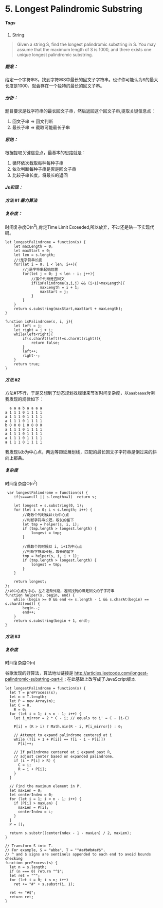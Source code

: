 # 5. Longest Palindromic Substring 
##### Tags
1. String

>Given a string S, find the longest palindromic substring in S. You may assume that the maximum length of S is 1000, and there exists one unique longest palindromic substring.

##### 题意：
给定一个字符串S，找到字符串S中最长的回文子字符串。也许你可能认为S的最大长度是1000，就会存在一个独特的最长的回文子串。

##### 分析：
题目要求是找字符串的最长回文子串，然后返回这个回文子串,提取关键信息点：
1. 回文子串 => 回文判断
2. 最长子串 => 截取可能最长子串

##### 思路：
根据提取关键信息点，最基本的思路就是：
1. 循环依次截取每种每种子串
2. 依次判断每种子串是否是回文子串
3. 比较子串长度，将最长的返回

##### Js实现：

##### 方法 #1 暴力算法
##### 复杂度：
时间复杂度O(n<sup>3</sup>),肯定Time Limit Exceeded,所以放弃，不过还是贴一下实现代码。
```
let longestPalindrome = function(s) {
    let maxLength = 0;
    let maxStart = 0;
    let len = s.length;
    //i是字符串长度
    for(let i = 0; i < len; i++){
        //j是字符串起始位置
        for(let j = 0; j < len - i; j++){
            //挨个判断是否回文
            if(isPalindrome(s,i,j) && (i+1)>maxLength){
                maxLength = i + 1;
                maxStart = j;
            }
        }
    }
    return s.substring(maxStart,maxStart + maxLength);
}

function isPalindrome(s, i, j){
    let left = j;
    let right = j + i;
    while(left<right){
        if(s.charAt(left)!=s.charAt(right)){
            return false;
        }
        left++;
        right--;
    }
    return true;
}

```

##### 方法 #2
方法#1不行，于是又想到了动态规划找规律来节省时间复杂度，以`aaabaaaa`为例我发现的规律如下：
```
  a a a b a a a a
a 1 1 1 0 1 1 1 1
a 1 1 1 0 1 1 1 1
a 1 1 1 0 1 1 1 1
b 0 0 0 1 0 0 0 0
a 1 1 1 0 1 1 1 1
a 1 1 1 0 1 1 1 1
a 1 1 1 0 1 1 1 1
a 1 1 1 0 1 1 1 1
```

我发现以b为中心点，两边等距延展划线，匹配的最长回文子字符串是倒过来的斜向上那条。

##### 复杂度
时间复杂度O(n<sup>2</sup>)
```
 var longestPalindrome = function(s) {
    if(s===null || s.length<=1)  return s;
    
    let longest = s.substring(0, 1);
	for (let i = 0; i < s.length; i++) {
		//奇数个的时候以i为中心点
        //判断字符串长短，取长的留下
		let tmp = helper(s, i, i);
		if (tmp.length > longest.length) {
			longest = tmp;
		}
 
		//偶数个的时候以 i, i+1为中心点
        //判断字符串长短，取长的留下
		tmp = helper(s, i, i + 1);
		if (tmp.length > longest.length) {
			longest = tmp;
		}
	}
 
	return longest;
};
//以中心点为中心，左右逐渐外延，返回找到的满足回文的子字符串
function helper(s, begin, end) {
	while (begin >= 0 && end <= s.length - 1 && s.charAt(begin) == s.charAt(end)) {
		begin--;
		end++;
	}
	return s.substring(begin + 1, end);
}
```

##### 方法 #3
##### 复杂度
时间复杂度O(n)

谷歌发现的好算法，算法地址链接是 <a href="http://articles.leetcode.com/longest-palindromic-substring-part-ii">http://articles.leetcode.com/longest-palindromic-substring-part-ii</a> ; 在此基础上改写成了JavaScript版本.

```
let longestPalindrome = function(s) {
  let T = preProcess(s);
  let n = T.length;
  let P = new Array(n);
  let C = 0,
    R = 0;
  for (let i = 1; i < n - 1; i++) {
    let i_mirror = 2 * C - i; // equals to i' = C - (i-C)

    P[i] = (R > i) ? Math.min(R - i, P[i_mirror]) : 0;

    // Attempt to expand palindrome centered at i
    while (T[i + 1 + P[i]] == T[i - 1 - P[i]])
      P[i]++;

    // If palindrome centered at i expand past R,
    // adjust center based on expanded palindrome.
    if (i + P[i] > R) {
      C = i;
      R = i + P[i];
    }
  }

  // Find the maximum element in P.
  let maxLen = 0;
  let centerIndex = 0;
  for (let i = 1; i < n - 1; i++) {
    if (P[i] > maxLen) {
      maxLen = P[i];
      centerIndex = i;
    }
  }
  P = [];

  return s.substr((centerIndex - 1 - maxLen) / 2, maxLen);
}

// Transform S into T.
// For example, S = "abba", T = "^#a#b#b#a#$".
// ^ and $ signs are sentinels appended to each end to avoid bounds checking
function preProcess(s) {
  let n = s.length;
  if (n === 0) return "^$";
  let ret = "^";
  for (let i = 0; i < n; i++)
    ret += "#" + s.substr(i, 1);

  ret += "#$";
  return ret;
}

```



















